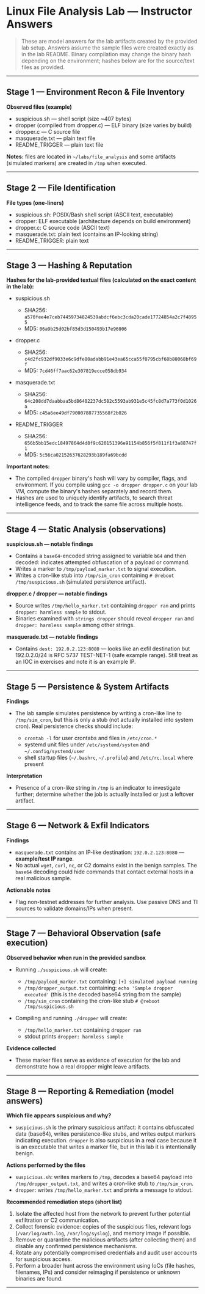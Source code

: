 # Linux File Analysis Lab — Instructor Answers

> These are model answers for the lab artifacts created by the provided lab setup. Answers assume the sample files were created exactly as in the lab README. Binary compilation may change the binary hash depending on the environment; hashes below are for the source/text files as provided.

---

## Stage 1 — Environment Recon & File Inventory

**Observed files (example)**

* suspicious.sh — shell script (size ~407 bytes)
* dropper (compiled from dropper.c) — ELF binary (size varies by build)
* dropper.c — C source file
* masquerade.txt — plain text file
* README_TRIGGER — plain text file

**Notes:** files are located in `~/labs/file_analysis` and some artifacts (simulated markers) are created in `/tmp` when executed.

---

## Stage 2 — File Identification

**File types (one-liners)**

* suspicious.sh: POSIX/Bash shell script (ASCII text, executable)
* dropper: ELF executable (architecture depends on build environment)
* dropper.c: C source code (ASCII text)
* masquerade.txt: plain text (contains an IP-looking string)
* README_TRIGGER: plain text

---

## Stage 3 — Hashing & Reputation

**Hashes for the lab-provided textual files (calculated on the exact content in the lab):**

* suspicious.sh

  * SHA256: `a570fee4e7ceb74459734824539abdcf6ebc3cda20cade17724854a2c7f48955`
  * MD5:   `06a9b25d02bf85d3d150493b17e96006`

* dropper.c

  * SHA256: `c4d2fc932df9033e6c9dfe80adabb91e43ea65cca55f0795cbf68b80068bf69f`
  * MD5:    `7cd46ff7aac62e307819ecce058db934`

* masquerade.txt

  * SHA256: `64c208dd7daabbaa5bd86402237dc582c5593ab931e5c45fc8d7a773f0d1026a`
  * MD5:    `c45a6ee49df790007887735568f2b026`

* README_TRIGGER

  * SHA256: `656b5bb15edc18497864d4d8f9c620151396e91154b856f5f811f1f3a88747f1`
  * MD5:    `5c56ca02152637628293b189fa69bcdd`

**Important notes:**

* The compiled `dropper` binary's hash will vary by compiler, flags, and environment. If you compile using `gcc -o dropper dropper.c` on your lab VM, compute the binary's hashes separately and record them.
* Hashes are used to uniquely identify artifacts, to search threat intelligence feeds, and to track the same file across multiple hosts.

---

## Stage 4 — Static Analysis (observations)

**suspicious.sh — notable findings**

* Contains a `base64`-encoded string assigned to variable `b64` and then decoded: indicates attempted obfuscation of a payload or command.
* Writes a marker to `/tmp/payload_marker.txt` to signal execution.
* Writes a cron-like stub into `/tmp/sim_cron` containing `# @reboot /tmp/suspicious.sh` (simulated persistence artifact).

**dropper.c / dropper — notable findings**

* Source writes `/tmp/hello_marker.txt` containing `dropper ran` and prints `dropper: harmless sample` to stdout.
* Binaries examined with `strings dropper` should reveal `dropper ran` and `dropper: harmless sample` among other strings.

**masquerade.txt — notable findings**

* Contains `dest: 192.0.2.123:8080` — looks like an exfil destination but 192.0.2.0/24 is RFC 5737 TEST-NET-1 (safe example range). Still treat as an IOC in exercises and note it is an example IP.

---

## Stage 5 — Persistence & System Artifacts

**Findings**

* The lab sample simulates persistence by writing a cron-like line to `/tmp/sim_cron`, but this is only a stub (not actually installed into system cron). Real persistence checks should include:

  * `crontab -l` for user crontabs and files in `/etc/cron.*`
  * systemd unit files under `/etc/systemd/system` and `~/.config/systemd/user`
  * shell startup files (`~/.bashrc`, `~/.profile`) and `/etc/rc.local` where present

**Interpretation**

* Presence of a cron-like string in `/tmp` is an indicator to investigate further; determine whether the job is actually installed or just a leftover artifact.

---

## Stage 6 — Network & Exfil Indicators

**Findings**

* `masquerade.txt` contains an IP-like destination: `192.0.2.123:8080` — **example/test IP range**.
* No actual `wget`, `curl`, `nc`, or C2 domains exist in the benign samples. The `base64` decoding could hide commands that contact external hosts in a real malicious sample.

**Actionable notes**

* Flag non-testnet addresses for further analysis. Use passive DNS and TI sources to validate domains/IPs when present.

---

## Stage 7 — Behavioral Observation (safe execution)

**Observed behavior when run in the provided sandbox**

* Running `./suspicious.sh` will create:

  * `/tmp/payload_marker.txt` containing: `[+] simulated payload running`
  * `/tmp/dropper_output.txt` containing: `echo 'Sample dropper executed'` (this is the decoded base64 string from the sample)
  * `/tmp/sim_cron` containing the cron-like stub `# @reboot /tmp/suspicious.sh`

* Compiling and running `./dropper` will create:

  * `/tmp/hello_marker.txt` containing `dropper ran`
  * stdout prints `dropper: harmless sample`

**Evidence collected**

* These marker files serve as evidence of execution for the lab and demonstrate how a real dropper might leave artifacts.

---

## Stage 8 — Reporting & Remediation (model answers)

**Which file appears suspicious and why?**

* `suspicious.sh` is the primary suspicious artifact: it contains obfuscated data (base64), writes persistence-like stubs, and writes output markers indicating execution. `dropper` is also suspicious in a real case because it is an executable that writes a marker file, but in this lab it is intentionally benign.

**Actions performed by the files**

* `suspicious.sh`: writes markers to `/tmp`, decodes a base64 payload into `/tmp/dropper_output.txt`, and writes a cron-like stub to `/tmp/sim_cron`.
* `dropper`: writes `/tmp/hello_marker.txt` and prints a message to stdout.

**Recommended remediation steps (short list)**

1. Isolate the affected host from the network to prevent further potential exfiltration or C2 communication.
2. Collect forensic evidence: copies of the suspicious files, relevant logs (`/var/log/auth.log`, `/var/log/syslog`), and memory image if possible.
3. Remove or quarantine the malicious artifacts (after collecting them) and disable any confirmed persistence mechanisms.
4. Rotate any potentially compromised credentials and audit user accounts for suspicious access.
5. Perform a broader hunt across the environment using IoCs (file hashes, filenames, IPs) and consider reimaging if persistence or unknown binaries are found.

---
